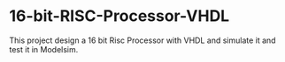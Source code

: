 # 16-bit-RISC-Processor-VHDL
This project design a 16 bit Risc Processor with VHDL and simulate it and test it in Modelsim.

